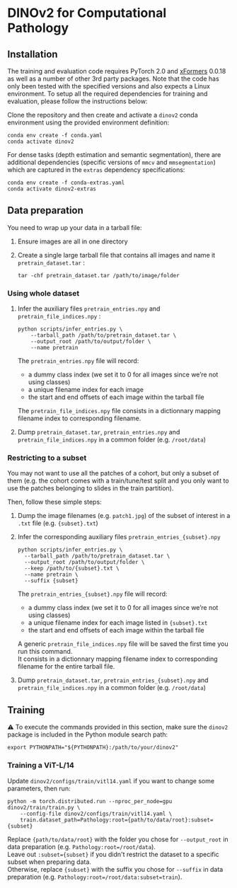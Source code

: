 # DINOv2 for Computational Pathology

## Installation

The training and evaluation code requires PyTorch 2.0 and [xFormers](https://github.com/facebookresearch/xformers) 0.0.18 as well as a number of other 3rd party packages. Note that the code has only been tested with the specified versions and also expects a Linux environment. To setup all the required dependencies for training and evaluation, please follow the instructions below:

Clone the repository and then create and activate a `dinov2` conda environment using the provided environment definition:

```shell
conda env create -f conda.yaml
conda activate dinov2
```

For dense tasks (depth estimation and semantic segmentation), there are additional dependencies (specific versions of `mmcv` and `mmsegmentation`) which are captured in the `extras` dependency specifications:

```shell
conda env create -f conda-extras.yaml
conda activate dinov2-extras
```

## Data preparation

You need to wrap up your data in a tarball file:

1. Ensure images are all in one directory
2. Create a single large tarball file that contains all images and name it `pretrain_dataset.tar` :

    ```shell
    tar -chf pretrain_dataset.tar /path/to/image/folder
    ```

### Using whole dataset

  1. Infer the auxiliary files `pretrain_entries.npy` and `pretrain_file_indices.npy` :

      ```shell
      python scripts/infer_entries.py \
          --tarball_path /path/to/pretrain_dataset.tar \
          --output_root /path/to/output/folder \
          --name pretrain
      ```

      The `pretrain_entries.npy` file will record:
      - a dummy class index (we set it to 0 for all images since we’re not using classes)
      - a unique filename index for each image
      - the start and end offsets of each image within the tarball file

      The `pretrain_file_indices.npy` file consists in a dictionnary mapping filename index to corresponding filename.

  2. Dump `pretrain_dataset.tar`, `pretrain_entries.npy` and `pretrain_file_indices.npy` in a common folder (e.g. `/root/data`)

### Restricting to a subset

You may not want to use all the patches of a cohort, but only a subset of them (e.g. the cohort comes with a train/tune/test split and you only want to use the patches belonging to slides in the train partition).

Then, follow these simple steps:

  1. Dump the image filenames (e.g. `patch1.jpg`) of the subset of interest in a `.txt` file (e.g. `{subset}.txt`)

  2. Infer the corresponding auxiliary files `pretrain_entries_{subset}.npy`

      ```shell
      python scripts/infer_entries.py \
        --tarball_path /path/to/pretrain_dataset.tar \
        --output_root /path/to/output/folder \
        --keep /path/to/{subset}.txt \
        --name pretrain \
        --suffix {subset}
      ```

      The `pretrain_entries_{subset}.npy` file will record:
      - a dummy class index (we set it to 0 for all images since we’re not using classes)
      - a unique filename index for each image listed in `{subset}.txt`
      - the start and end offsets of each image within the tarball file

      A generic `pretrain_file_indices.npy` file will be saved the first time you run this command.<br>
      It consists in a dictionnary mapping filename index to corresponding filename for the entire tarball file.

  3. Dump `pretrain_dataset.tar`, `pretrain_entries_{subset}.npy` and `pretrain_file_indices.npy` in a common folder (e.g. `/root/data`)

## Training

:warning: To execute the commands provided in this section, make sure the `dinov2` package is included in the Python module search path:

```shell
export PYTHONPATH="${PYTHONPATH}:/path/to/your/dinov2"
```

### Training a ViT-L/14

Update `dinov2/configs/train/vitl14.yaml` if you want to change some parameters, then run:

```shell
python -m torch.distributed.run --nproc_per_node=gpu dinov2/train/train.py \
    --config-file dinov2/configs/train/vitl14.yaml \
    train.dataset_path=Pathology:root={path/to/data/root}:subset={subset}
```

Replace `{path/to/data/root}` with the folder you chose for `--output_root` in data preparation (e.g. `Pathology:root=/root/data`).<br>
Leave out `:subset={subset}` if you didn't restrict the dataset to a specific subset when preparing data.<br>
Otherwise, replace `{subset}` with the suffix you chose for `--suffix` in data preparation (e.g. `Pathology:root=/root/data:subset=train`).
